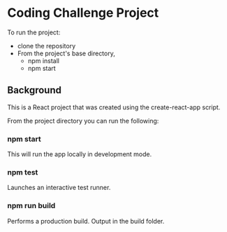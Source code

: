 
# Coding Challenge Project

To run the project:

* clone the repository
* From the project's base directory, 
    - npm install
    - npm start

## Background

This is a React project that was created using the create-react-app script.

From the project directory you can run the following:

### npm start

This will run the app locally in development mode.

### npm test

Launches an interactive test runner.

### npm run build

Performs a production build. Output in the build folder.
